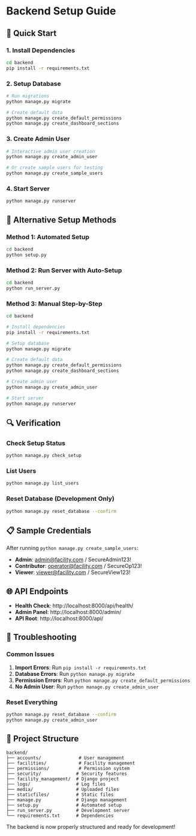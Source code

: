 # Backend Setup Guide

## 🚀 Quick Start

### 1. Install Dependencies
```bash
cd backend
pip install -r requirements.txt
```

### 2. Setup Database
```bash
# Run migrations
python manage.py migrate

# Create default data
python manage.py create_default_permissions
python manage.py create_dashboard_sections
```

### 3. Create Admin User
```bash
# Interactive admin user creation
python manage.py create_admin_user

# Or create sample users for testing
python manage.py create_sample_users
```

### 4. Start Server
```bash
python manage.py runserver
```

## 🔧 Alternative Setup Methods

### Method 1: Automated Setup
```bash
cd backend
python setup.py
```

### Method 2: Run Server with Auto-Setup
```bash
cd backend
python run_server.py
```

### Method 3: Manual Step-by-Step
```bash
cd backend

# Install dependencies
pip install -r requirements.txt

# Setup database
python manage.py migrate

# Create default data
python manage.py create_default_permissions
python manage.py create_dashboard_sections

# Create admin user
python manage.py create_admin_user

# Start server
python manage.py runserver
```

## 🔍 Verification

### Check Setup Status
```bash
python manage.py check_setup
```

### List Users
```bash
python manage.py list_users
```

### Reset Database (Development Only)
```bash
python manage.py reset_database --confirm
```

## 📋 Sample Credentials

After running `python manage.py create_sample_users`:

- **Admin**: admin@facility.com / SecureAdmin123!
- **Contributor**: operator@facility.com / SecureOp123!
- **Viewer**: viewer@facility.com / SecureView123!

## 🌐 API Endpoints

- **Health Check**: http://localhost:8000/api/health/
- **Admin Panel**: http://localhost:8000/admin/
- **API Root**: http://localhost:8000/api/

## 🔧 Troubleshooting

### Common Issues

1. **Import Errors**: Run `pip install -r requirements.txt`
2. **Database Errors**: Run `python manage.py migrate`
3. **Permission Errors**: Run `python manage.py create_default_permissions`
4. **No Admin User**: Run `python manage.py create_admin_user`

### Reset Everything
```bash
python manage.py reset_database --confirm
python manage.py create_admin_user
```

## 📁 Project Structure

```
backend/
├── accounts/              # User management
├── facilities/            # Facility management
├── permissions/           # Permission system
├── security/             # Security features
├── facility_management/  # Django project
├── logs/                 # Log files
├── media/                # Uploaded files
├── staticfiles/          # Static files
├── manage.py             # Django management
├── setup.py              # Automated setup
├── run_server.py         # Development server
└── requirements.txt      # Dependencies
```

The backend is now properly structured and ready for development!
